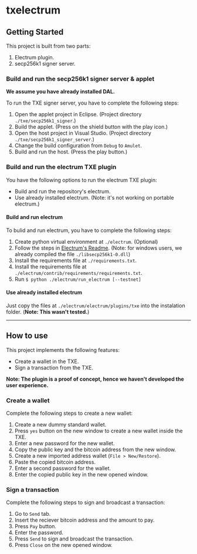 # txelectrum

## Getting Started

This project is built from two parts:
1. Electrum plugin.
2. secp256k1 signer server.

### Build and run the secp256k1 signer server & applet

**We assume you have already installed DAL.**

To run the TXE signer server, you have to complete the following steps:
1. Open the applet project in Eclipse. (Project directory `./txe/secp256k1_signer`.)
2. Build the applet. (Press on the shield button with the play icon.)
3. Open the host project in Visual Studio. (Project directory `./txe/secp256k1_signer_server`.)
4. Change the build configuration from `Debug` to `Amulet`.
5. Build and run the host. (Press the play button.)

### Build and run the electrum TXE plugin

You have the following options to run the electrum TXE plugin:
* Build and run the repository's electrum.
* Use already installed electrum. (Note: it's not working on portable electrum.)

#### Build and run electrum
To bulid and run electrum, you have to complete the following steps:
1. Create python virtual environment at `./electrum`. (Optional)
2. Follow the steps in [Electrum's Readme](./electrum/README.md). (Note: for windows users, we already compiled the file `./libsecp256k1-0.dll`)
3. Install the requirements file at `./requirements.txt`.
4. Install the requirements file at `./electrum/contrib/requirements/requirements.txt`.
5. Run `$ python ./electrum/run_electrum [--testnet]`

#### Use already installed electrum
Just copy the files at `./electrum/electrum/plugins/txe` into the instalation folder. (**Note: This wasn't tested.**)

---
## How to use
This project implements the following features:
* Create a wallet in the TXE.
* Sign a transaction from the TXE.

**Note: The plugin is a proof of concept, hence we haven't developed the user experience.**

### Create a wallet
Complete the following steps to create a new wallet:
1. Create a new dummy standard wallet.
2. Press `yes` button on the new window to create a new wallet inside the TXE.
3. Enter a new password for the new wallet.
4. Copy the public key and the bitcoin address from the new window.
5. Create a new imported address wallet (`File > New/Restore`).
6. Paste the copied bitcoin address.
7. Enter a second password for the wallet.
8. Enter the copied public key in the new opened window.

### Sign a transaction
Complete the following steps to sign and broadcast a transaction:
1. Go to `Send` tab.
2. Insert the reciever bitcoin address and the amount to pay.
3. Press `Pay` button.
4. Enter the password.
5. Press `Send` to sign and broadcast the transaction.
6. Press `Close` on the new opened window.
